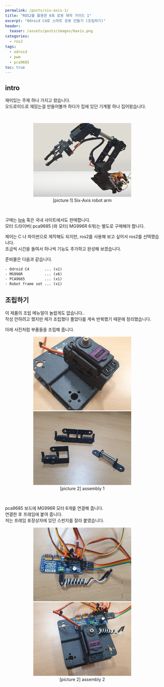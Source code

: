 ```yaml
---
permalink: /posts/six-axis-1/
title: "ROS2를 활용한 6축 로봇 제작 가이드 1"
excerpt: "Odroid C4로 스마트 로봇 만들기 (조립하기)"
header:
  teaser: /assets/posts/images/6axis.png
categories:
  - ros2
tags:
  - odroid
  - pwm
  - pca9685
toc: true
---
```


## intro

재미있는 주제 하나 가지고 왔습니다.<br>
오드로이드로 재밌는걸 만들어볼까 하다가 집에 있던 기계팔 하나 집어왔습니다.<br>

<br>
<p align="center">
  <img src="/assets/posts/images/6axis.png" alt="6axis" width="320" height="240"><br>
  <span style="{{ site.img }}">[picture 1] Six-Axis robot arm</span>
</p>
<br>


구매는 [link](aliexpress.com/item/1005005605170804.html?pdp_npi=2%40dis%21KRW%21₩38%2C245%21₩21%2C031%21%21%21%21%21%4021015b7d16883512636385872e921f%2112000033723251352%21btf&_t=pvid%3Aec9cc8c5-34a0-43c6-8cc1-d0a8d3d1d15c&afTraceInfo=1005005605170804__pc__pcBridgePPC__xxxxxx__1688351264&spm=a2g0o.ppclist.product.mainProduct&gatewayAdapt=glo2kor)
혹은 국내 사이트에서도 판매합니다.<br>
모터 드라이버( <span style="{{ site.code }}">pca9685</span> )와 모터( <span style="{{ site.code }}">MG996R</span> 6개)는 별도로 구매해야 합니다.<br>

제어는 C 나 파이썬으로 제작해도 되지만, ros2를 사용해 보고 싶어서 ros2를 선택했습니다.<br>
조금씩 시간을 들여서 하나씩 기능도 추가하고 완성해 보겠습니다.<br>

준비물은 다음과 같습니다.
```
- Odroid C4       ... (x1)
- MG996R          ... (x6)
- PCA9685         ... (x1)
- Robot frame set ... (x1)
```

## 조립하기

이 제품의 조립 메뉴얼이 놀랍게도 없습니다..<br>
작성 안하려고 했지만 제가 조립했다 풀었다를 계속 반복했기 때문에 정리했습니다.<br>

아래 사진처럼 부품들을 조립해 줍니다.<br>

<p align="center">
  <img src="/assets/posts/images/axis6-g00-base.jpg" alt="axis6-base" width="320" height="240">
  <img src="/assets/posts/images/axis6-g04-arm.jpg" alt="axis6-arm" width="320" height="240"><br>
  <span style="{{ site.img }}">[picture 2] assembly 1</span>
</p>
<br>

pca9685 보드에 MG996R 모터 6개를 연결해 줍니다.<br>
연결한 후 프레임에 붙여 줍니다.<br>
저는 프레임 포장상자에 있던 스펀지를 잘라 붙였습니다.<br>

<p align="center">
  <img src="/assets/posts/images/axis6-g01-pca9685.jpg" alt="axis6-pca9685" width="320" height="240">
  <img src="/assets/posts/images/axis6-g03-assembly-base.jpg" alt="axis6-assembly-base" width="320" height="240"><br>
  <span style="{{ site.img }}">[picture 2] assembly 2</span>
</p>
<br>


